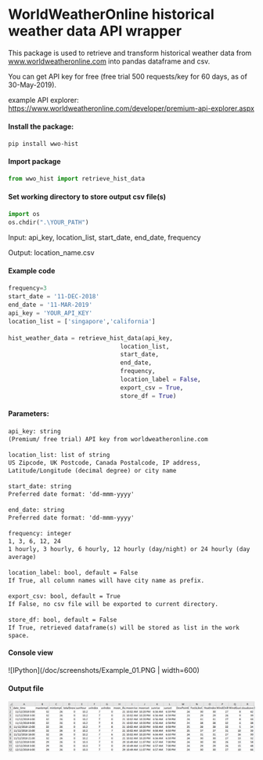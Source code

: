 # WorldWeatherOnline historical weather data API wrapper

This package is used to retrieve and transform historical weather data from www.worldweatheronline.com into pandas dataframe and csv.

You can get API key for free (free trial 500 requests/key for 60 days, as of 30-May-2019).

example API explorer: https://www.worldweatheronline.com/developer/premium-api-explorer.aspx


#### Install the package:
```
pip install wwo-hist
```

#### Import package
```python
from wwo_hist import retrieve_hist_data
```

#### Set working directory to store output csv file(s)
```python
import os
os.chdir(".\YOUR_PATH")
```

Input: api_key, location_list, start_date, end_date, frequency

Output: location_name.csv


#### Example code
```python
frequency=3
start_date = '11-DEC-2018'
end_date = '11-MAR-2019'
api_key = 'YOUR_API_KEY'
location_list = ['singapore','california']

hist_weather_data = retrieve_hist_data(api_key,
                                location_list,
                                start_date,
                                end_date,
                                frequency,
                                location_label = False,
                                export_csv = True,
                                store_df = True)
```

#### Parameters:
```
api_key: string
(Premium/ free trial) API key from worldweatheronline.com

location_list: list of string
US Zipcode, UK Postcode, Canada Postalcode, IP address, Latitude/Longitude (decimal degree) or city name

start_date: string
Preferred date format: 'dd-mmm-yyyy'

end_date: string
Preferred date format: 'dd-mmm-yyyy'

frequency: integer
1, 3, 6, 12, 24
1 hourly, 3 hourly, 6 hourly, 12 hourly (day/night) or 24 hourly (day average)

location_label: bool, default = False
If True, all column names will have city name as prefix.

export_csv: bool, default = True
If False, no csv file will be exported to current directory.

store_df: bool, default = False
If True, retrieved dataframe(s) will be stored as list in the work space.

```

#### Console view
![IPython](/doc/screenshots/Example_01.PNG | width=600)


#### Output file
![CSV file](/doc/screenshots/Example_02.PNG)